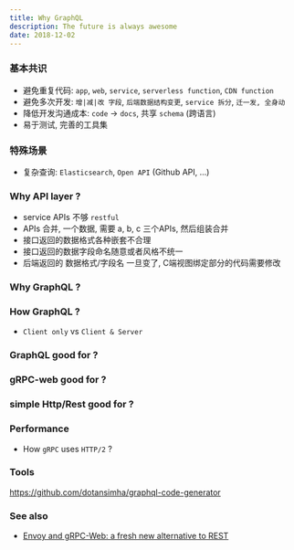 ```yaml
---
title: Why GraphQL
description: The future is always awesome
date: 2018-12-02
---
```


### 基本共识

* 避免重复代码: `app`, `web`, `service`, `serverless function`, `CDN function`
* 避免多次开发: `增|减|改 字段`, `后端数据结构变更`, `service 拆分`, `迁一发, 全身动`
* 降低开发沟通成本: `code` -> `docs`, 共享 `schema` (跨语言)
* 易于测试, 完善的工具集

### 特殊场景

* 复杂查询: `Elasticsearch`, `Open API` (Github API, ...)

### Why API layer ?

* service APIs 不够 `restful`
* APIs 合并, 一个数据, 需要 a, b, c 三个APIs, 然后组装合并
* 接口返回的数据格式各种嵌套不合理
* 接口返回的数据字段命名随意或者风格不统一
* 后端返回的 数据格式/字段名 一旦变了, C端视图绑定部分的代码需要修改

### Why GraphQL ?

### How GraphQL ?

* `Client only` vs `Client & Server`

### GraphQL good for ?

### gRPC-web good for ?

### simple Http/Rest good for ?

### Performance

* How `gRPC` uses `HTTP/2` ?

### Tools

https://github.com/dotansimha/graphql-code-generator

### See also

* [Envoy and gRPC-Web: a fresh new alternative to REST](https://blog.envoyproxy.io/envoy-and-grpc-web-a-fresh-new-alternative-to-rest-6504ce7eb880)
